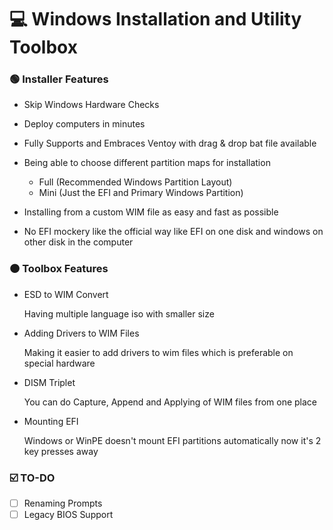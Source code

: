# 💻 Windows Installation and Utility Toolbox 

### 🟢 Installer Features
- Skip Windows Hardware Checks
- Deploy computers in minutes
- Fully Supports and Embraces Ventoy with drag & drop bat file available
- Being able to choose different partition maps for installation 

	- Full (Recommended Windows Partition Layout)
	- Mini (Just the EFI and Primary Windows Partition)

- Installing from a custom WIM file as easy and fast as possible
- No EFI mockery like the official way like EFI on one disk and windows on other disk in the computer

### 🟠 Toolbox Features
- ESD to WIM Convert

	Having multiple language iso with smaller size 
- Adding Drivers to WIM Files

	Making it easier to add drivers to wim files which is preferable on special hardware
- DISM Triplet

	You can do Capture, Append and Applying of WIM files from one place 
- Mounting EFI

	Windows or WinPE doesn't mount EFI partitions automatically now it's 2 key presses away
### ☑️ TO-DO
- [ ] Renaming Prompts
- [ ] Legacy BIOS Support
